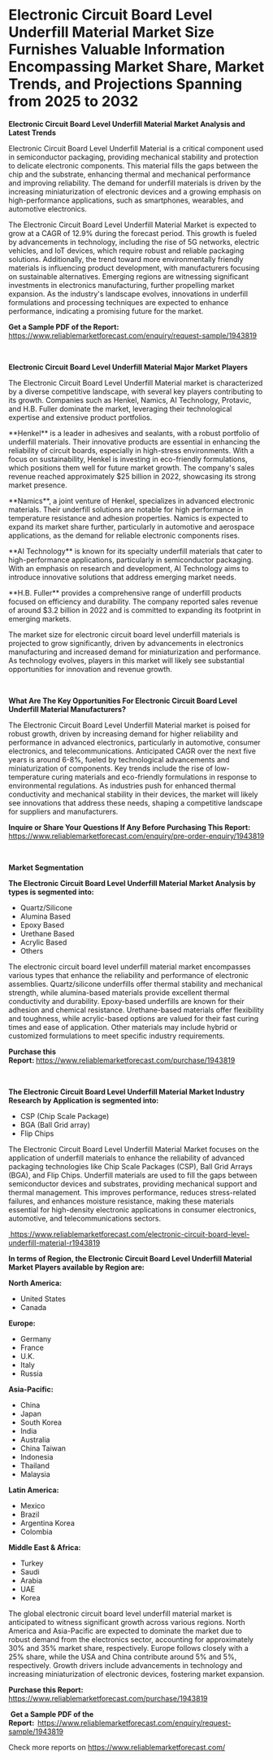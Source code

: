 <p><h1>Electronic Circuit Board Level Underfill Material Market Size Furnishes Valuable Information Encompassing Market Share, Market Trends, and Projections Spanning from 2025 to 2032</h1></p><p><strong>Electronic Circuit Board Level Underfill Material Market Analysis and Latest Trends</strong></p>
<p><p>Electronic Circuit Board Level Underfill Material is a critical component used in semiconductor packaging, providing mechanical stability and protection to delicate electronic components. This material fills the gaps between the chip and the substrate, enhancing thermal and mechanical performance and improving reliability. The demand for underfill materials is driven by the increasing miniaturization of electronic devices and a growing emphasis on high-performance applications, such as smartphones, wearables, and automotive electronics.</p><p>The Electronic Circuit Board Level Underfill Material Market is expected to grow at a CAGR of 12.9% during the forecast period. This growth is fueled by advancements in technology, including the rise of 5G networks, electric vehicles, and IoT devices, which require robust and reliable packaging solutions. Additionally, the trend toward more environmentally friendly materials is influencing product development, with manufacturers focusing on sustainable alternatives. Emerging regions are witnessing significant investments in electronics manufacturing, further propelling market expansion. As the industry's landscape evolves, innovations in underfill formulations and processing techniques are expected to enhance performance, indicating a promising future for the market.</p></p>
<p><strong>Get a Sample PDF of the Report:&nbsp;</strong> <a href="https://www.reliablemarketforecast.com/enquiry/request-sample/1943819?utm_campaign=1897&utm_medium=2&utm_source=Github&utm_content=ia&utm_term=28022025&utm_id=electronic-circuit-board-level-underfill-material">https://www.reliablemarketforecast.com/enquiry/request-sample/1943819</a></p>
<p>&nbsp;</p>
<p><strong>Electronic Circuit Board Level Underfill Material Major Market Players</strong></p>
<p><p>The Electronic Circuit Board Level Underfill Material market is characterized by a diverse competitive landscape, with several key players contributing to its growth. Companies such as Henkel, Namics, AI Technology, Protavic, and H.B. Fuller dominate the market, leveraging their technological expertise and extensive product portfolios.</p><p>**Henkel** is a leader in adhesives and sealants, with a robust portfolio of underfill materials. Their innovative products are essential in enhancing the reliability of circuit boards, especially in high-stress environments. With a focus on sustainability, Henkel is investing in eco-friendly formulations, which positions them well for future market growth. The company's sales revenue reached approximately $25 billion in 2022, showcasing its strong market presence.</p><p>**Namics**, a joint venture of Henkel, specializes in advanced electronic materials. Their underfill solutions are notable for high performance in temperature resistance and adhesion properties. Namics is expected to expand its market share further, particularly in automotive and aerospace applications, as the demand for reliable electronic components rises.</p><p>**AI Technology** is known for its specialty underfill materials that cater to high-performance applications, particularly in semiconductor packaging. With an emphasis on research and development, AI Technology aims to introduce innovative solutions that address emerging market needs.</p><p>**H.B. Fuller** provides a comprehensive range of underfill products focused on efficiency and durability. The company reported sales revenue of around $3.2 billion in 2022 and is committed to expanding its footprint in emerging markets.</p><p>The market size for electronic circuit board level underfill materials is projected to grow significantly, driven by advancements in electronics manufacturing and increased demand for miniaturization and performance. As technology evolves, players in this market will likely see substantial opportunities for innovation and revenue growth.</p></p>
<p>&nbsp;</p>
<p><strong>What Are The Key Opportunities For Electronic Circuit Board Level Underfill Material Manufacturers?</strong></p>
<p><p>The Electronic Circuit Board Level Underfill Material market is poised for robust growth, driven by increasing demand for higher reliability and performance in advanced electronics, particularly in automotive, consumer electronics, and telecommunications. Anticipated CAGR over the next five years is around 6-8%, fueled by technological advancements and miniaturization of components. Key trends include the rise of low-temperature curing materials and eco-friendly formulations in response to environmental regulations. As industries push for enhanced thermal conductivity and mechanical stability in their devices, the market will likely see innovations that address these needs, shaping a competitive landscape for suppliers and manufacturers.</p></p>
<p><strong>Inquire or Share Your Questions If Any Before Purchasing This Report:</strong> <a href="https://www.reliablemarketforecast.com/enquiry/pre-order-enquiry/1943819?utm_campaign=1897&utm_medium=2&utm_source=Github&utm_content=ia&utm_term=28022025&utm_id=electronic-circuit-board-level-underfill-material">https://www.reliablemarketforecast.com/enquiry/pre-order-enquiry/1943819</a></p>
<p>&nbsp;</p>
<p><strong>Market Segmentation</strong></p>
<p><strong>The Electronic Circuit Board Level Underfill Material Market Analysis by types is segmented into:</strong></p>
<p><ul><li>Quartz/Silicone</li><li>Alumina Based</li><li>Epoxy Based</li><li>Urethane Based</li><li>Acrylic Based</li><li>Others</li></ul></p>
<p><p>The electronic circuit board level underfill material market encompasses various types that enhance the reliability and performance of electronic assemblies. Quartz/silicone underfills offer thermal stability and mechanical strength, while alumina-based materials provide excellent thermal conductivity and durability. Epoxy-based underfills are known for their adhesion and chemical resistance. Urethane-based materials offer flexibility and toughness, while acrylic-based options are valued for their fast curing times and ease of application. Other materials may include hybrid or customized formulations to meet specific industry requirements.</p></p>
<p><strong>Purchase this Report:&nbsp;</strong><a href="https://www.reliablemarketforecast.com/purchase/1943819?utm_campaign=1897&utm_medium=2&utm_source=Github&utm_content=ia&utm_term=28022025&utm_id=electronic-circuit-board-level-underfill-material">https://www.reliablemarketforecast.com/purchase/1943819</a></p>
<p>&nbsp;</p>
<p><strong>The Electronic Circuit Board Level Underfill Material Market Industry Research by Application is segmented into:</strong></p>
<p><ul><li>CSP (Chip Scale Package)</li><li>BGA (Ball Grid array)</li><li>Flip Chips</li></ul></p>
<p><p>The Electronic Circuit Board Level Underfill Material Market focuses on the application of underfill materials to enhance the reliability of advanced packaging technologies like Chip Scale Packages (CSP), Ball Grid Arrays (BGA), and Flip Chips. Underfill materials are used to fill the gaps between semiconductor devices and substrates, providing mechanical support and thermal management. This improves performance, reduces stress-related failures, and enhances moisture resistance, making these materials essential for high-density electronic applications in consumer electronics, automotive, and telecommunications sectors.</p></p>
<p><a href="https://www.reliablemarketforecast.com/electronic-circuit-board-level-underfill-material-r1943819?utm_campaign=1897&utm_medium=2&utm_source=Github&utm_content=ia&utm_term=28022025&utm_id=electronic-circuit-board-level-underfill-material">&nbsp;https://www.reliablemarketforecast.com/electronic-circuit-board-level-underfill-material-r1943819</a></p>
<p><strong>In terms of Region, the Electronic Circuit Board Level Underfill Material Market Players available by Region are:</strong></p>
<p>
    <p> <strong> North America: </strong>
        <ul>
            <li>United States</li>
            <li>Canada</li>
        </ul>
        </p> 
    <p> <strong> Europe: </strong>
        <ul>
            <li>Germany</li>
            <li>France</li>
            <li>U.K.</li>
            <li>Italy</li>
            <li>Russia</li>
        </ul>
        </p> 
    <p> <strong> Asia-Pacific: </strong>
        <ul>
            <li>China</li>
            <li>Japan</li>
            <li>South Korea</li>
            <li>India</li>
            <li>Australia</li>
            <li>China Taiwan</li>
            <li>Indonesia</li>
            <li>Thailand</li>
            <li>Malaysia</li>
        </ul>
        </p> 
    <p> <strong> Latin America: </strong>
        <ul>
            <li>Mexico</li>
            <li>Brazil</li>
            <li>Argentina Korea</li>
            <li>Colombia</li>
        </ul>
        </p> 
    <p> <strong> Middle East & Africa: </strong>
        <ul>
            <li>Turkey</li>
            <li>Saudi</li>
            <li>Arabia</li>
            <li>UAE</li>
            <li>Korea</li>
        </ul>
    </p>
    </p>
<p><p>The global electronic circuit board level underfill material market is anticipated to witness significant growth across various regions. North America and Asia-Pacific are expected to dominate the market due to robust demand from the electronics sector, accounting for approximately 30% and 35% market share, respectively. Europe follows closely with a 25% share, while the USA and China contribute around 5% and 5%, respectively. Growth drivers include advancements in technology and increasing miniaturization of electronic devices, fostering market expansion.</p></p>
<p><strong>Purchase this Report: </strong><a href="https://www.reliablemarketforecast.com/purchase/1943819?utm_campaign=1897&utm_medium=2&utm_source=Github&utm_content=ia&utm_term=28022025&utm_id=electronic-circuit-board-level-underfill-material">https://www.reliablemarketforecast.com/purchase/1943819</a></p>
<p>&nbsp;<strong>Get a Sample PDF of the Report:&nbsp;&nbsp;</strong><a href="https://www.reliablemarketforecast.com/enquiry/request-sample/1943819?utm_campaign=1897&utm_medium=2&utm_source=Github&utm_content=ia&utm_term=28022025&utm_id=electronic-circuit-board-level-underfill-material">https://www.reliablemarketforecast.com/enquiry/request-sample/1943819</a></p>
<p><strong></strong></p>
<p>Check more reports on <a href="https://www.reliablemarketforecast.com/?utm_campaign=1897&utm_medium=2&utm_source=Github&utm_content=ia&utm_term=28022025&utm_id=electronic-circuit-board-level-underfill-material">https://www.reliablemarketforecast.com/</a></p>
